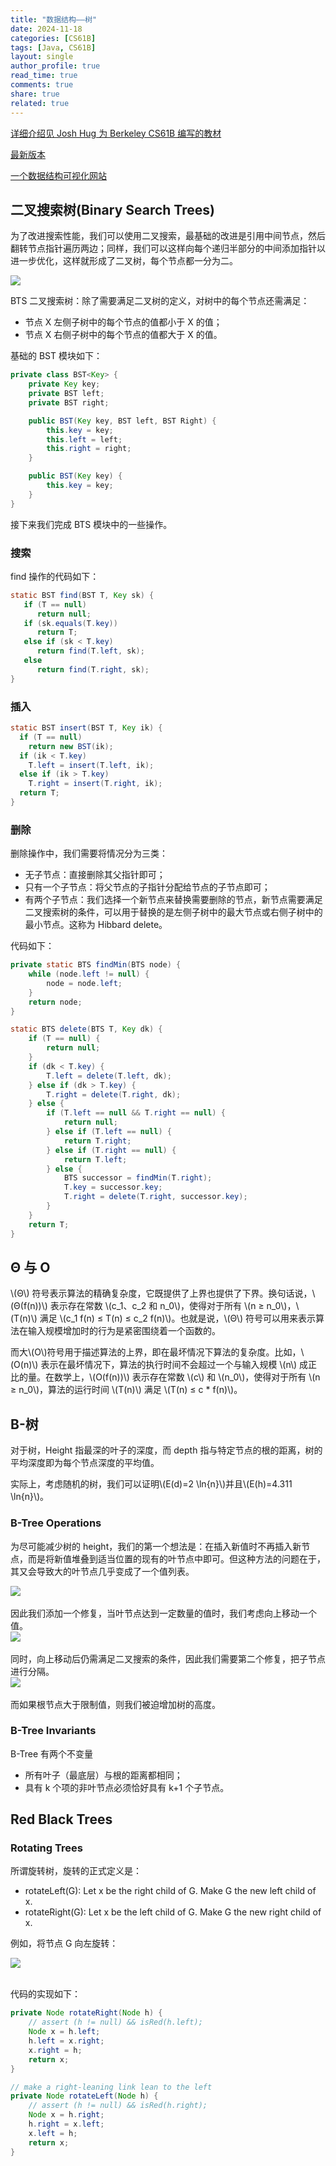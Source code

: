 ```yaml
---
title: "数据结构——树"
date: 2024-11-18
categories: [CS61B]
tags: [Java, CS61B]
layout: single
author_profile: true
read_time: true
comments: true
share: true
related: true
---
```


[详细介绍见 Josh Hug 为 Berkeley CS61B 编写的教材](https://joshhug.gitbooks.io/hug61b/content/)

[最新版本](https://cs61b-2.gitbook.io/cs61b-textbook)

[一个数据结构可视化网站](https://www.cs.usfca.edu/~galles/visualization/Algorithms.html)

## 二叉搜索树(Binary Search Trees)

为了改进搜索性能，我们可以使用二叉搜索，最基础的改进是引用中间节点，然后翻转节点指针遍历两边；同样，我们可以这样向每个递归半部分的中间添加指针以进一步优化，这样就形成了二叉树，每个节点都一分为二。

<div class="photo">
     <img src="/assets/images/CS61B/BSTbegin.png">
</div>

BTS 二叉搜索树：除了需要满足二叉树的定义，对树中的每个节点还需满足：

- 节点 X 左侧子树中的每个节点的值都小于 X 的值；
- 节点 X 右侧子树中的每个节点的值都大于 X 的值。

基础的 BST 模块如下：

```java
private class BST<Key> {
    private Key key;
    private BST left;
    private BST right;

    public BST(Key key, BST left, BST Right) {
        this.key = key;
        this.left = left;
        this.right = right;
    }

    public BST(Key key) {
        this.key = key;
    }
}
```

接下来我们完成 BTS 模块中的一些操作。

### 搜索

find 操作的代码如下：

```java
static BST find(BST T, Key sk) {
   if (T == null)
      return null;
   if (sk.equals(T.key))
      return T;
   else if (sk < T.key)
      return find(T.left, sk);
   else
      return find(T.right, sk);
}
```

### 插入

```java
static BST insert(BST T, Key ik) {
  if (T == null)
    return new BST(ik);
  if (ik < T.key)
    T.left = insert(T.left, ik);
  else if (ik > T.key)
    T.right = insert(T.right, ik);
  return T;
}
```

### 删除

删除操作中，我们需要将情况分为三类：

- 无子节点：直接删除其父指针即可；
- 只有一个子节点：将父节点的子指针分配给节点的子节点即可；
- 有两个子节点：我们选择一个新节点来替换需要删除的节点，新节点需要满足二叉搜索树的条件，可以用于替换的是左侧子树中的最大节点或右侧子树中的最小节点。这称为 Hibbard delete。

代码如下：

```java
private static BTS findMin(BTS node) {
    while (node.left != null) {
        node = node.left;
    }
    return node;
}

static BTS delete(BTS T, Key dk) {
    if (T == null) {
        return null;
    }
    if (dk < T.key) {
        T.left = delete(T.left, dk);
    } else if (dk > T.key) {
        T.right = delete(T.right, dk);
    } else {
        if (T.left == null && T.right == null) {
            return null;
        } else if (T.left == null) {
            return T.right;
        } else if (T.right == null) {
            return T.left;
        } else {
            BTS successor = findMin(T.right);
            T.key = successor.key;
            T.right = delete(T.right, successor.key);
        }
    }
    return T;
}
```

## Θ 与 O

<head>  
    <meta charset="UTF-8">    
    <script src="https://polyfill.io/v3/polyfill.min.js?features=es6"></script>  
    <script id="MathJax-script" async src="https://cdn.jsdelivr.net/npm/mathjax@3/es5/tex-mml-chtml.js"></script>  
</head>
<body>
    <p>\(Θ\) 符号表示算法的精确复杂度，它既提供了上界也提供了下界。换句话说，\(Θ(f(n))\) 表示存在常数 \(c_1、c_2 和 n_0\)，使得对于所有 \(n ≥ n_0\)，\(T(n)\) 满足 \(c_1 f(n) ≤ T(n) ≤ c_2 f(n)\)。也就是说，\(Θ\) 符号可以用来表示算法在输入规模增加时的行为是紧密围绕着一个函数的。
    </p>
    <p>
    而大\(O\)符号用于描述算法的上界，即在最坏情况下算法的复杂度。比如，\(O(n)\) 表示在最坏情况下，算法的执行时间不会超过一个与输入规模 \(n\) 成正比的量。在数学上，\(O(f(n))\) 表示存在常数 \(c\) 和 \(n_0\)，使得对于所有 \(n ≥ n_0\)，算法的运行时间 \(T(n)\) 满足 \(T(n) ≤ c * f(n)\)。
    </p>
</body>

## B-树

对于树，Height 指最深的叶子的深度，而 depth 指与特定节点的根的距离，树的平均深度即为每个节点深度的平均值。

<head>  
    <meta charset="UTF-8">    
    <script src="https://polyfill.io/v3/polyfill.min.js?features=es6"></script>  
    <script id="MathJax-script" async src="https://cdn.jsdelivr.net/npm/mathjax@3/es5/tex-mml-chtml.js"></script>  
</head>
<body>
     <p>
     实际上，考虑随机的树，我们可以证明\(E(d)=2 \ln{n}\)并且\(E(h)=4.311 \ln{n}\)。
     </p>
</body>

### B-Tree Operations

为尽可能减少树的 height，我们的第一个想法是：在插入新值时不再插入新节点，而是将新值堆叠到适当位置的现有的叶节点中即可。但这种方法的问题在于，其又会导致大的叶节点几乎变成了一个值列表。

<div class="photo">
     <img src="/assets/images/CS61B/BTree1.png">
</div>
<br>
因此我们添加一个修复，当叶节点达到一定数量的值时，我们考虑向上移动一个值。

<div class="photo">
     <img src="/assets/images/CS61B/BTree2.png">
</div>
<br>
同时，向上移动后仍需满足二叉搜索的条件，因此我们需要第二个修复，把子节点进行分隔。

<div class="photo">
     <img src="/assets/images/CS61B/BTree3.png">
</div>
<br>
而如果根节点大于限制值，则我们被迫增加树的高度。

### B-Tree Invariants

B-Tree 有两个不变量

- 所有叶子（最底层）与根的距离都相同；
- 具有 k 个项的非叶节点必须恰好具有 k+1 个子节点。

## Red Black Trees

### Rotating Trees

所谓旋转树，旋转的正式定义是：

- rotateLeft(G): Let x be the right child of G. Make G the new left child of x.
- rotateRight(G): Let x be the left child of G. Make G the new right child of x.

例如，将节点 G 向左旋转：

<div class="photo">
     <img src="/assets/images/CS61B/Rotating1.png">
</div>
<br>

代码的实现如下：

```java
private Node rotateRight(Node h) {
    // assert (h != null) && isRed(h.left);
    Node x = h.left;
    h.left = x.right;
    x.right = h;
    return x;
}

// make a right-leaning link lean to the left
private Node rotateLeft(Node h) {
    // assert (h != null) && isRed(h.right);
    Node x = h.right;
    h.right = x.left;
    x.left = h;
    return x;
}
```
